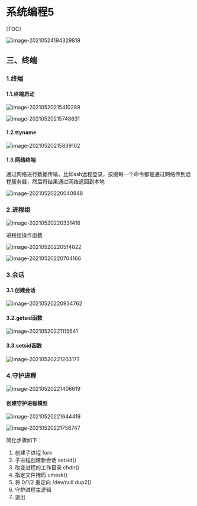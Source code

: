 # 系统编程5

[TOC]

![image-20210524194329819](系统编程5.assets/image-20210524194329819.png)

## 三、终端

### 1.终端

#### 1.1.终端启动

![image-20210520215410289](系统编程5.assets/image-20210520215410289.png)

![image-20210520215748631](系统编程5.assets/image-20210520215748631.png)

#### 1.2.ttyname

![image-20210520215839102](系统编程5.assets/image-20210520215839102.png)



#### 1.3.网络终端

通过网络进行数据传输，比如ssh远程登录，按键每一个命令都是通过网络传到远程服务器，然后将结果通过网络返回到本地

![image-20210520220040948](系统编程5.assets/image-20210520220040948.png)

### 2.进程组

![image-20210520220331416](系统编程5.assets/image-20210520220331416.png)

进程组操作函数

![image-20210520220514022](系统编程5.assets/image-20210520220514022.png)

![image-20210520220704166](系统编程5.assets/image-20210520220704166.png)

### 3.会话

#### 3.1.创建会话

![image-20210520220934762](系统编程5.assets/image-20210520220934762.png)

#### 3.2.getsid函数

![image-20210520221115641](系统编程5.assets/image-20210520221115641.png)



#### 3.3.setsid函数

![image-20210520221203171](系统编程5.assets/image-20210520221203171.png)



### 4.守护进程

![image-20210520221406619](系统编程5.assets/image-20210520221406619.png)

#### 创建守护进程模型

![image-20210520221644419](系统编程5.assets/image-20210520221644419-1621520205975.png)

![image-20210520221756747](系统编程5.assets/image-20210520221756747.png)

简化步骤如下：

1. 创建子进程 fork
2. 子进程创建新会话 setsid()
3. 改变进程的工作目录 chdir()
4. 指定文件掩码 umask()
5. 将 0/1/2 重定向 /dev/null    dup2()
6. 守护进程主逻辑
7. 退出